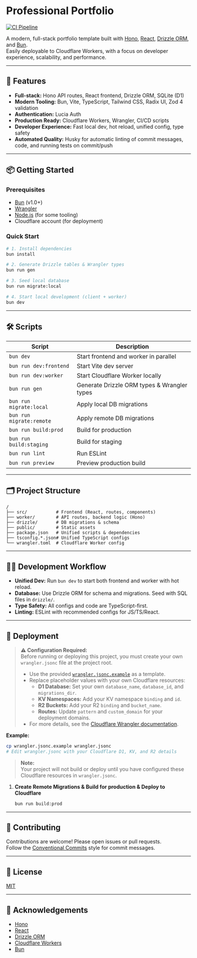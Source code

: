 # Professional Portfolio

[![CI Pipeline](https://github.com/JaredStanbrook/ProfessionalPortfolio/actions/workflows/ci-pipeline.yml/badge.svg)](https://github.com/JaredStanbrook/ProfessionalPortfolio/actions/workflows/ci-pipeline.yml)

A modern, full-stack portfolio template built with [Hono](https://hono.dev/), [React](https://react.dev/), [Drizzle ORM](https://orm.drizzle.team/), and [Bun](https://bun.sh/).  
Easily deployable to Cloudflare Workers, with a focus on developer experience, scalability, and performance.

---

## 🚀 Features

- **Full-stack:** Hono API routes, React frontend, Drizzle ORM, SQLite (D1)
- **Modern Tooling:** Bun, Vite, TypeScript, Tailwind CSS, Radix UI, Zod 4 validation
- **Authentication:** Lucia Auth
- **Production Ready:** Cloudflare Workers, Wrangler, CI/CD scripts
- **Developer Experience:** Fast local dev, hot reload, unified config, type safety
- **Automated Quality:** Husky for automatic linting of commit messages, code, and running tests on commit/push

---

## 📦 Getting Started

### Prerequisites

- [Bun](https://bun.sh/) (v1.0+)
- [Wrangler](https://developers.cloudflare.com/workers/wrangler/)
- [Node.js](https://nodejs.org/) (for some tooling)
- Cloudflare account (for deployment)

### Quick Start

```bash
# 1. Install dependencies
bun install

# 2. Generate Drizzle tables & Wrangler types
bun run gen

# 3. Seed local database
bun run migrate:local

# 4. Start local development (client + worker)
bun dev
```

---

## 🛠️ Scripts

| Script                   | Description                                 |
| ------------------------ | ------------------------------------------- |
| `bun dev`                | Start frontend and worker in parallel       |
| `bun run dev:frontend`   | Start Vite dev server                       |
| `bun run dev:worker`     | Start Cloudflare Worker locally             |
| `bun run gen`            | Generate Drizzle ORM types & Wrangler types |
| `bun run migrate:local`  | Apply local DB migrations                   |
| `bun run migrate:remote` | Apply remote DB migrations                  |
| `bun run build:prod`     | Build for production                        |
| `bun run build:staging`  | Build for staging                           |
| `bun run lint`           | Run ESLint                                  |
| `bun run preview`        | Preview production build                    |

---

## 🗂️ Project Structure

```
/
├── src/           # Frontend (React, routes, components)
├── worker/        # API routes, backend logic (Hono)
├── drizzle/       # DB migrations & schema
├── public/        # Static assets
├── package.json   # Unified scripts & dependencies
├── tsconfig.*.json# Unified TypeScript configs
└── wrangler.toml  # Cloudflare Worker config
```

---

## 🧑‍💻 Development Workflow

- **Unified Dev:** Run `bun dev` to start both frontend and worker with hot reload.
- **Database:** Use Drizzle ORM for schema and migrations. Seed with SQL files in `drizzle/`.
- **Type Safety:** All configs and code are TypeScript-first.
- **Linting:** ESLint with recommended configs for JS/TS/React.

---

## 🚢 Deployment

> **⚠️ Configuration Required:**  
> Before running or deploying this project, you must create your own `wrangler.jsonc` file at the project root.
>
> - Use the provided [`wrangler.jsonc.example`](./wrangler.jsonc.example) as a template.
> - Replace placeholder values with your own Cloudflare resources:
>   - **D1 Database:** Set your own `database_name`, `database_id`, and `migrations_dir`.
>   - **KV Namespaces:** Add your KV namespace `binding` and `id`.
>   - **R2 Buckets:** Add your R2 `binding` and `bucket_name`.
>   - **Routes:** Update `pattern` and `custom_domain` for your deployment domains.
> - For more details, see the [Cloudflare Wrangler documentation](https://developers.cloudflare.com/workers/wrangler/configuration/).

**Example:**

```bash
cp wrangler.jsonc.example wrangler.jsonc
# Edit wrangler.jsonc with your Cloudflare D1, KV, and R2 details
```

> **Note:**  
> Your project will not build or deploy until you have configured these Cloudflare resources in `wrangler.jsonc`.

1. **Create Remote Migrations & Build for production & Deploy to Cloudflare**
   ```bash
   bun run build:prod
   ```

---

## 🤝 Contributing

Contributions are welcome! Please open issues or pull requests.  
Follow the [Conventional Commits](https://www.conventionalcommits.org/) style for commit messages.

---

## 📄 License

[MIT](./LICENSE)

---

## 🙏 Acknowledgements

- [Hono](https://hono.dev/)
- [React](https://react.dev/)
- [Drizzle ORM](https://orm.drizzle.team/)
- [Cloudflare Workers](https://workers.cloudflare.com/)
- [Bun](https://bun.sh/)
